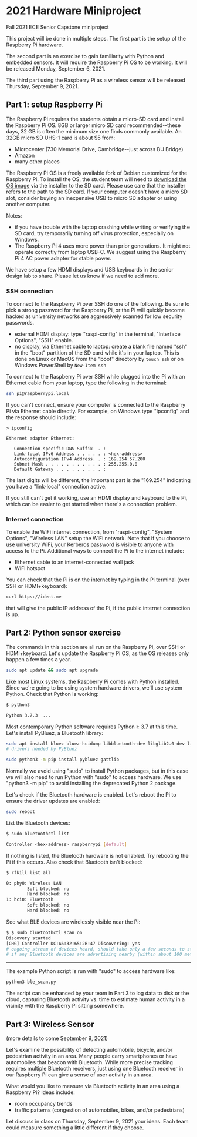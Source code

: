 # 2021 Hardware Miniproject

Fall 2021 ECE Senior Capstone miniproject

This project will be done in multiple steps.
The first part is the setup of the Raspberry Pi hardware.

The second part is an exercise to gain familiarity with Python and embedded sensors. It will require the Raspberry Pi OS to be working. It will be released Monday, September 6, 2021.

The third part using the Raspberry Pi as a wireless sensor will be released Thursday, September 9, 2021.

## Part 1: setup Raspberry Pi

The Raspberry Pi requires the students obtain a micro-SD card and install the Raspberry Pi OS.
8GB or larger micro SD card recommended--these days, 32 GB is often the minimum size one finds commonly available.
An 32GB micro SD UHS-1 card is about $5 from:

* Microcenter (730 Memorial Drive, Cambridge--just across BU Bridge)
* Amazon
* many other places

The Raspberry Pi OS is a freely available fork of Debian customized for the Raspberry Pi.
To install the OS, the student team will need to
[download the OS image](https://www.raspberrypi.org/software/)
via the installer to the SD card.
Please use care that the installer refers to the path to the SD card.
If your computer doesn't have a micro SD slot, consider buying an inexpensive USB to micro SD adapter or using another computer.

Notes:

* if you have trouble with the laptop crashing while writing or verifying the SD card, try temporarily turning off virus protection, especially on Windows.
* The Raspberry Pi 4 uses more power than prior generations. It might not operate correctly from laptop USB-C. We suggest using the Raspberry Pi 4 AC power adapter for stable power.

We have setup a few HDMI displays and USB keyboards in the senior design lab to share.
Please let us know if we need to add more.

### SSH connection

To connect to the Raspberry Pi over SSH do one of the following.
Be sure to pick a strong password for the Raspberry Pi, or the Pi will quickly become hacked as university networks are aggressively scanned for low security passwords.

* external HDMI display: type "raspi-config" in the terminal, "Interface Options", "SSH" enable.
* no display, via Ethernet cable to laptop: create a blank file named "ssh" in the "boot" partition of the SD card while it's in your laptop. This is done on Linux or MacOS from the "boot" directory by `touch ssh` or on Windows PowerShell by `New-Item ssh`

To connect to the Raspberry Pi over SSH while plugged into the Pi with an Ethernet cable from your laptop, type the following in the terminal:

```sh
ssh pi@raspberrypi.local
```

If you can't connect, ensure your computer is connected to the Raspberry Pi via Ethernet cable directly.
For example, on Windows type "ipconfig" and the response should include:

```
> ipconfig

Ethernet adapter Ethernet:

   Connection-specific DNS Suffix  . :
   Link-local IPv6 Address . . . . . : <hex-address>
   Autoconfiguration IPv4 Address. . : 169.254.57.200
   Subnet Mask . . . . . . . . . . . : 255.255.0.0
   Default Gateway . . . . . . . . . :
```

The last digits will be different, the important part is the "169.254" indicating you have a "link-local" connection active.

If you still can't get it working, use an HDMI display and keyboard to the Pi, which can be easier to get started when there's a connection problem.

### Internet connection

To enable the WiFi internet connection, from "raspi-config", "System Options", "Wireless LAN" setup the WiFi network.
Note that if you choose to use university WiFi, your Kerberos password is visible to anyone with access to the Pi.
Additional ways to connect the Pi to the internet include:

* Ethernet cable to an internet-connected wall jack
* WiFi hotspot

You can check that the Pi is on the internet by typing in the Pi terminal (over SSH or HDMI+keyboard):

```sh
curl https://ident.me
```

that will give the public IP address of the Pi, if the public internet connection is up.

## Part 2: Python sensor exercise

The commands in this section are all run on the Raspberry Pi, over SSH or HDMI+keyboard.
Let's update the Raspberry Pi OS, as the OS releases only happen a few times a year.

```sh
sudo apt update && sudo apt upgrade
```

Like most Linux systems, the Raspberry Pi comes with Python installed.
Since we're going to be using system hardware drivers, we'll use system Python.
Check that Python is working:

```sh
$ python3

Python 3.7.3  ...
```

Most contemporary Python software requires Python &ge; 3.7 at this time.
Let's install PyBluez, a Bluetooth library:

```sh
sudo apt install bluez bluez-hcidump libbluetooth-dev libglib2.0-dev libboost-python-dev libboost-thread-dev
# drivers needed by PyBluez

sudo python3 -m pip install pybluez gattlib
```

Normally we avoid using "sudo" to install Python packages, but in this case we will also need to run Python with "sudo" to access hardware.
We use "python3 -m pip" to avoid installing the deprecated Python 2 package.

Let's check if the Bluetooth hardware is enabled.
Let's reboot the Pi to ensure the driver updates are enabled:

```sh
sudo reboot
```

List the Bluetooth devices:

```sh
$ sudo bluetoothctl list

Controller <hex-address> raspberrypi [default]
```

If nothing is listed, the Bluetooth hardware is not enabled.
Try rebooting the Pi if this occurs.
Also check that Bluetooth isn't blocked:

```sh
$ rfkill list all

0: phy0: Wireless LAN
        Soft blocked: no
        Hard blocked: no
1: hci0: Bluetooth
        Soft blocked: no
        Hard blocked: no
```

See what BLE devices are wirelessly visible near the Pi:

```sh
$ $ sudo bluetoothctl scan on
Discovery started
[CHG] Controller DC:A6:32:65:2B:47 Discovering: yes
# ongoing stream of devices heard, should take only a few seconds to start seeing devices
# if any Bluetooth devices are advertising nearby (within about 100 meters).
```

---

The example Python script is run with "sudo" to access hardware like:

```sh
python3 ble_scan.py
```

The script can be enhanced by your team in Part 3 to log data to disk or the cloud, capturing Bluetooth activity vs. time to estimate human activity in a vicinity with the Raspberry Pi sitting somewhere.

## Part 3: Wireless Sensor

(more details to come September 9, 2021)

Let's examine the possibility of detecting automobile, bicycle, and/or pedestrian activity in an area.
Many people carry smartphones or have automobiles that beacon with Bluetooth.
While more precise tracking requires multiple Bluetooth receivers, just using one Bluetooth receiver in our Raspberry Pi can give a sense of user activity in an area.

What would you like to measure via Bluetooth activity in an area using a Raspberry Pi?
Ideas include:

* room occupancy trends
* traffic patterns (congestion of automobiles, bikes, and/or pedestrians)

Let discuss in class on Thursday, September 9, 2021 your ideas.
Each team could measure something a little different if they choose.
